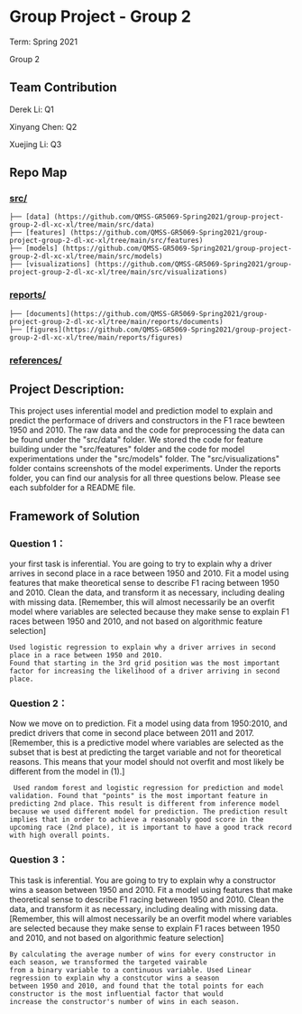 # Group Project - Group 2

Term: Spring 2021

Group 2
## Team Contribution

Derek Li: Q1


Xinyang Chen: Q2


Xuejing Li: Q3 


## Repo Map

### [src/](https://github.com/QMSS-GR5069-Spring2021/group-project-group-2-dl-xc-xl/tree/main/src)
	├── [data] (https://github.com/QMSS-GR5069-Spring2021/group-project-group-2-dl-xc-xl/tree/main/src/data)
	├── [features] (https://github.com/QMSS-GR5069-Spring2021/group-project-group-2-dl-xc-xl/tree/main/src/features)
	├── [models] (https://github.com/QMSS-GR5069-Spring2021/group-project-group-2-dl-xc-xl/tree/main/src/models)
	├── [visualizations] (https://github.com/QMSS-GR5069-Spring2021/group-project-group-2-dl-xc-xl/tree/main/src/visualizations)
### [reports/](https://github.com/QMSS-GR5069-Spring2021/group-project-group-2-dl-xc-xl/tree/main/reports)
	├── [documents](https://github.com/QMSS-GR5069-Spring2021/group-project-group-2-dl-xc-xl/tree/main/reports/documents)
	├── [figures](https://github.com/QMSS-GR5069-Spring2021/group-project-group-2-dl-xc-xl/tree/main/reports/figures)
### [references/](https://github.com/QMSS-GR5069-Spring2021/group-project-group-2-dl-xc-xl/tree/main/references)


## Project Description: 

This project uses inferential model and prediction model to explain and predict the performace of drivers and constructors in the F1 race bewteen 1950 and 2010. The raw data and the code for preprocessing the data can be found under the "src/data" folder. We stored the code for feature building under the "src/features" folder and the code for model experimentations under the "src/models" folder. The "src/visualizations" folder contains screenshots of the model experiments. Under the reports folder, you can find our analysis for all three questions below. Please see each subfolder for a README file.


## Framework of Solution

### Question 1： 

your first task is inferential. You are going to try to explain why a driver arrives in second place in a race between 1950 and 2010. Fit a model using features that make theoretical sense to describe F1 racing between 1950 and 2010. Clean the data, and transform it as necessary, including dealing with missing data. [Remember, this will almost necessarily be an overfit model where variables are selected because they make sense to explain F1 races between 1950 and 2010, and not based on algorithmic feature selection]

    Used logistic regression to explain why a driver arrives in second place in a race between 1950 and 2010.
    Found that starting in the 3rd grid position was the most important factor for increasing the likelihood of a driver arriving in second place.

### Question 2： 

Now we move on to prediction. Fit a model using data from 1950:2010, and predict drivers that come in second place between 2011 and 2017. [Remember, this is a predictive model where variables are selected as the subset that is best at predicting the target variable and not for theoretical reasons. This means that your model should not overfit and most likely be different from the model in (1).]


     Used random forest and logistic regression for prediction and model validation. Found that "points" is the most important feature in predicting 2nd place. This result is different from inference model because we used different model for prediction. The prediction result implies that in order to achieve a reasonably good score in the upcoming race (2nd place), it is important to have a good track record with high overall points. 


### Question 3： 
This task is inferential. You are going to try to explain why a constructor wins a season between 1950 and 2010. Fit a model using features that make theoretical sense to describe F1 racing between 1950 and 2010. Clean the data, and transform it as necessary, including dealing with missing data. [Remember, this will almost necessarily be an overfit model where variables are selected because they make sense to explain F1 races between 1950 and 2010, and not based on algorithmic feature selection]

    By calculating the average number of wins for every constructor in each season, we transformed the targeted vairable 
    from a binary variable to a continuous variable. Used Linear regression to explain why a constcutor wins a season 
    between 1950 and 2010, and found that the total points for each constructor is the most influential factor that would 
    increase the constructor's number of wins in each season.  
